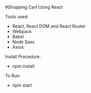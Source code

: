 #Shopping Cart Using React

Tools used:
  * React, React DOM and React Router
  * Webpack
  * Babel
  * Node Sass
  * Axios

Install Procedure:
  * npm install

To Run:
  * npm start